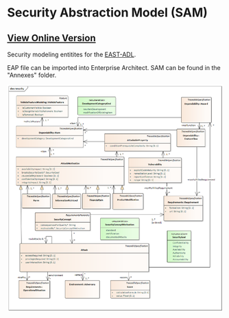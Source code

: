 # Security Abstraction Model (SAM)

## [**View Online Version**](https://zoppelt.net/SAM/)

Security modeling entitites for the [EAST-ADL](http://east-adl.info/).

EAP file can be imported into Enterprise Architect.
SAM can be found in the "Annexes" folder.

![SAM.png](SAM.png)
